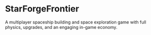 # StarForgeFrontier
A multiplayer spaceship building and space exploration game with full physics, upgrades, and an engaging in-game economy.
